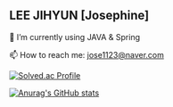 ## LEE JIHYUN [Josephine]


🌱 I’m currently using JAVA & Spring

📫 How to reach me: jose1123@naver.com

[![Solved.ac Profile](http://mazassumnida.wtf/api/v2/generate_badge?boj=jihyun_lee)](https://solved.ac/jihyun_lee/)

[![Anurag's GitHub stats](https://github-readme-stats.vercel.app/api?username=ceojosephinelee&theme=ambient_gradient&show_icons=true)]()
